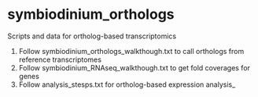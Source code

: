 # symbiodinium_orthologs
Scripts and data for ortholog-based transcriptomics

1. Follow symbiodinium_orthologs_walkthough.txt to call orthologs from reference transcriptomes
2. Follow symbiodinium_RNAseq_walkthough.txt to get fold coverages for genes
3. Follow analysis_stesps.txt for ortholog-based expression analysis_